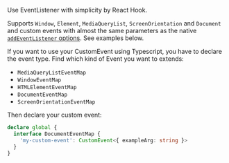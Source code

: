 Use EventListener with simplicity by React Hook.

Supports `Window`, `Element`, `MediaQueryList`, `ScreenOrientation` and `Document` and custom events with almost the same parameters as the native [`addEventListener` options](https://developer.mozilla.org/en-US/docs/Web/API/EventTarget/addEventListener#syntax). See examples below.

If you want to use your CustomEvent using Typescript, you have to declare the event type.
Find which kind of Event you want to extends:

- `MediaQueryListEventMap`
- `WindowEventMap`
- `HTMLElementEventMap`
- `DocumentEventMap`
- `ScreenOrientationEventMap`

Then declare your custom event:

```ts
declare global {
  interface DocumentEventMap {
    'my-custom-event': CustomEvent<{ exampleArg: string }>
  }
}
```
